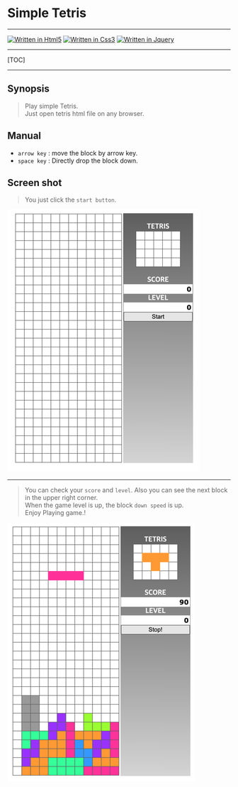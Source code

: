 # Simple Tetris

---



[comment]: <> ([![Written in Java]&#40;https://badges.aleen42.com/src/java.svg&#41;]&#40;https://www.java.com/ko/&#41;)
[![Written in Html5](https://img.shields.io/static/v1?message=HTML5&labelColor=FF7800&color=FFFFFF&logoColor=white&label=%20&logo=Html5)](https://www.w3schools.com/html/default.asp)
[![Written in Css3](https://img.shields.io/static/v1?message=CSS3&labelColor=509DD4&color=FFFFFF&logoColor=white&label=%20&logo=Css3)](https://www.w3schools.com/css/default.asp)
[![Written in Jquery](https://img.shields.io/static/v1?message=JQuery&labelColor=509DD4&color=FFFFFF&logoColor=white&label=%20&logo=Jquery)](https://jquery.com/)



----

[TOC]

----

## Synopsis

> Play simple Tetris.  
> Just open tetris html file on any browser.

## Manual
- `arrow key` : move the block by arrow key. 
- `space key` : Directly drop the block down.

## Screen shot
> You just click the `start button`.

![Tetris](./images/tetris.png)

---

> You can check your `score` and `level`. 
> Also you can see the next block in the upper right corner.   
> When the game level is up, the block `down speed` is up.   
> Enjoy Playing game.!   

![Tetris](./images/play.png)
